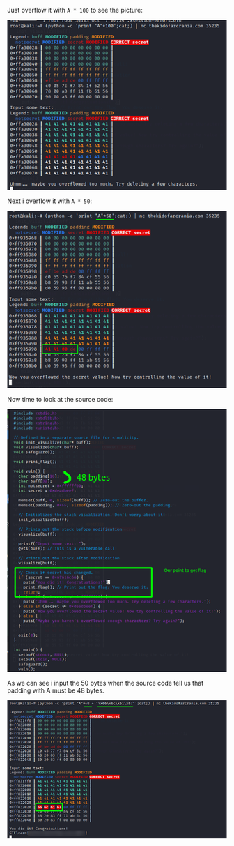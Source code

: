 Just overflow it with `A * 100` to see the picture:

![begin](screenshots/begin.png)

Next i overflow it with `A * 50`:

![A*50](screenshots/A*50.png)

Now time to look at the source code:

![source](screenshots/source.png)

As we can see i input the 50 bytes when the source code tell us that padding with A must be 48 bytes.

![control](screenshots/control.png)
